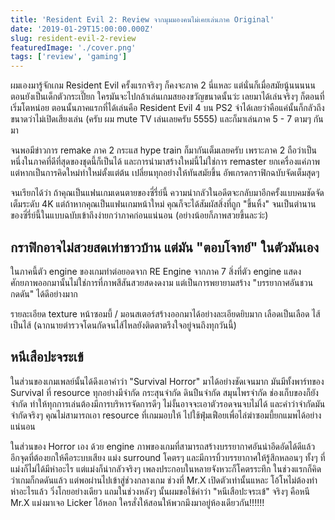 ```yaml
---
title: 'Resident Evil 2: Review จากมุมมองคนไม่เคยเล่นภาค Original'
date: '2019-01-29T15:00:00.000Z'
slug: resident-evil-2-review
featuredImage: './cover.png'
tags: ['review', 'gaming']
---
```


ผมเองมารู้จักเกม Resident Evil ครั้งแรกจริงๆ ก็คงจะภาค 2 นี่แหละ แต่นั่นก็เมื่อสมัยนู้นนนนน ตอนยังเป็นเด็กตัวกระเปี๊ยก ใครมันจะไปกล้าเล่นเกมสยองขวัญขนาดนั้นว่ะ เลยมาได้เล่นจริงๆ ก็ตอนที่เริ่มโตหน่อย ตอนนั้นภาคแรกที่ได้เล่นคือ Resident Evil 4 บน PS2 จำได้เลยว่าคือแค่นั้นก็กลัวถึงขนาดว่าไม่เปิดเสียงเล่น (ครับ ผม mute TV เล่นเลยครับ 5555) และก็มาเล่นภาค 5 - 7 ตามๆ กันมา

จนพอมีข่าวการ remake ภาค 2 กระแส hype train ก็มากันเต็มเลยครับ เพราะภาค 2 ถือว่าเป็นหนึ่งในภาคที่ดีที่สุดของชุดนี้ก็เป็นได้ และการนำมาสร้างใหม่นี้ไม่ใช่การ remaster ยกเครื่องแค่ภาพ แต่หากเป็นการคิดใหม่ทำใหม่ตั้งแต่ต้น เปลี่ยนทุกอย่างให้ทันสมัยขึ้น อัพเกรดกราฟิกฉบับจัดเต็มสุดๆ

จนเรียกได้ว่า ถ้าคุณเป็นแฟนเกมเดนตายของซี่รี่ย์นี้ ความน่ากลัวในอดีตจะกลับมาอีกครั้งแบบคมชัดจัดเต็มระดับ 4K แต่ถ้าหากคุณเป็นแฟนเกมหน้าใหม่ คุณก็จะได้สัมผัสสิ่งที่ถูก "ขึ้นหิ้ง" จนเป็นตำนานของซี่รี่ย์นี้ในแบบฉบับเข้าถึงง่ายกว่าภาคก่อนแน่นอน (อย่างน้อยก็ภาพสวยขึ้นละว่ะ)

## กราฟิกอาจไม่สวยสดเท่าชาวบ้าน แต่มัน "ตอบโจทย์" ในตัวมันเอง

ในภาคนี้ตัว engine ของเกมทำต่อยอดจาก RE Engine จากภาค 7 สิ่งที่ตัว engine แสดงศักยภาพออกมานั้นไม่ใช่การที่ภาพสีสันสวยสดงดงาม แต่เป็นการพยายามสร้าง "บรรยากาศอันชวนกดดัน" ได้ดีอย่างมาก

รายละเอียด texture หน้าซอมบี้ / มอนสเตอร์สร้างออกมาได้อย่างละเอียดยิบมาก เลือดเป็นเลือด ไส้เป็นไส้ (ฉากนายตำรวจโดนกัดจนไส้ไหลยังติดตาตรึงใจอยู่จนถึงทุกวันนี้)

## หนีเสือปะจระเข้

ในส่วนของเกมเพลย์​นั้นได้ดึงเอาคำว่า "Survival Horror" มาได้อย่างชัดเจนมาก มันมีทั้งพาร์ทของ Survival ที่ resource ทุกอย่างมีจำกัด กระสุนจำกัด ดินปืนจำกัด สมุนไพรจำกัด ช่องเก็บของก็ยังจำกัด ทำให้ทุกการเล่นต้องมีการบริหารจัดการดีๆ ไม่งั้นอาจจะเอาตัวรอดจนจบไม่ได้ และคำว่าจำกัดมันจำกัดจริงๆ คุณไม่สามารถเอา resource ที่เกมมอบให้ ไปใช้ฟุ่มเฟือยเพื่อไล่ฆ่าซอมบี้ยกแมพได้อย่างแน่นอน

ในส่วนของ Horror เอง ด้วย engine ภาพของเกมที่สามารถสร้างบรรยากาศอันน่าอึดอัดได้ดีแล้ว อีกจุดที่ต้องยกให้คือระบบเสียง แม่ง surround โคตรๆ และมีการบิ้วบรรยากาศให้รู้สึกหลอนๆ ทั้งๆ ที่แม่งก็ไม่ได้มีห่าอะไร แต่แม่งก็น่ากลัวจริงๆ เพลงประกอบในหลายจังหวะก็โคตรระทึก ในช่วงแรกก็คิดว่าเกมก็กดดันแล้ว แต่พอผ่านไปเข้าสู่ช่วงกลางเกม ช่วงที่ Mr.X เปิดตัวเท่านั้นแหละ โอ้โหไม่ต้องทำห่าอะไรแล้ว วิ่งโกยอย่างเดียว แถมในช่วงหลังๆ นั้นผมขอใช้คำว่า "หนีเสือปะจระเข้" จริงๆ คือหนี Mr.X แม่งมาเจอ Licker ไอ้หอก ใครสั่งให้สอนให้พวกมึงมาอยู่ห้องเดียวกัน!!!!!!
